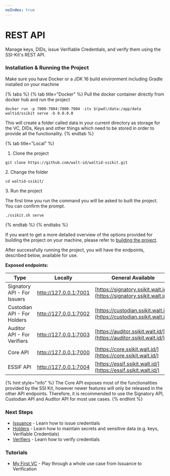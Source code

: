 ```yaml
---
noIndex: true
---
```


# REST API

Manage keys, DIDs, issue Verifiable Credentials, and verify them using the SSI-Kit's REST API.

### Installation & Running the Project

Make sure you have Docker or a JDK 16 build environment including Gradle installed on your machine

{% tabs %}
{% tab title="Docker" %}
Pull the docker container directly from docker hub and run the project

```
docker run -p 7000-7004:7000-7004 -itv $(pwd)/data:/app/data waltid/ssikit serve -b 0.0.0.0
```

This will create a folder called data in your current directory as storage for the VC, DIDs, Keys and other things which need to be stored in order to provide all the functionality.
{% endtab %}

{% tab title="Local" %}
1. Clone the project

```
git clone https://github.com/walt-id/waltid-ssikit.git
```

2\. Change the folder

```
cd waltid-ssikit/
```

3\. Run the project

The first time you run the command you will be asked to built the project. You can confirm the prompt.

```
./ssikit.sh serve
```
{% endtab %}
{% endtabs %}

If you want to get a more detailed overview of the options provided for building the project on your machine, please refer to [building the project](build.md).

After successfully running the project, you will have the endpoints, described below, available for use.

**Exposed endpoints:**

| Type                        | Locally               | General Available                                                      |
| --------------------------- | --------------------- | ---------------------------------------------------------------------- |
| Signatory API - For Issuers | http://127.0.0.1:7001 | [https://signatory.ssikit.walt.id/](https://signatory.ssikit.walt.id/) |
| Custodian API - For Holders | http://127.0.0.1:7002 | [https://custodian.ssikit.walt.id/](https://custodian.ssikit.walt.id/) |
| Auditor API - For Verifiers | http://127.0.0.1:7003 | [https://auditor.ssikit.walt.id/](https://auditor.ssikit.walt.id/)     |
| Core API                    | http://127.0.0.1:7000 | [https://core.ssikit.walt.id/](https://core.ssikit.walt.id/)           |
| ESSIF API                   | http://127.0.0.1:7004 | [https://essif.ssikit.walt.id/](https://essif.ssikit.walt.id/)         |

{% hint style="info" %}
The Core API exposes most of the functionalities provided by the SSI Kit, however newer features will only be released in the other API endpoints. Therefore, it is recommended to use the Signatory API, Custodian API and Auditor API for most use cases.
{% endhint %}

### Next Steps

* [Issuance](rest-apis/signatory-api.md) - Learn how to issue credentials
* [Holders](rest-apis/custodian-api/) - Learn how to maintain secrets and sensitive data (e.g. keys, Verifiable Credentials)
* [Verifiers](rest-apis/auditor-api.md) - Learn how to verify credentials

### Tutorials

* [My First VC](../tutorials/my-first-vc.md) - Play through a whole use case from Issuance to Verification
